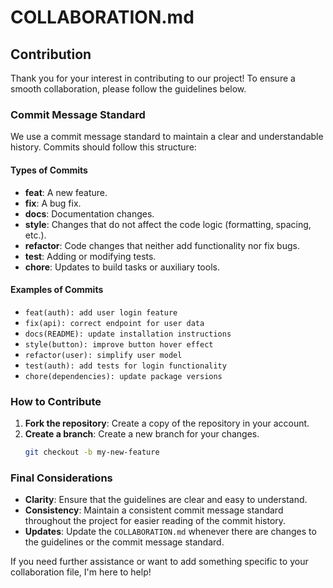# COLLABORATION.md

## Contribution

Thank you for your interest in contributing to our project! To ensure a smooth collaboration, please follow the guidelines below.

### Commit Message Standard

We use a commit message standard to maintain a clear and understandable history. Commits should follow this structure:


#### Types of Commits

- **feat**: A new feature.
- **fix**: A bug fix.
- **docs**: Documentation changes.
- **style**: Changes that do not affect the code logic (formatting, spacing, etc.).
- **refactor**: Code changes that neither add functionality nor fix bugs.
- **test**: Adding or modifying tests.
- **chore**: Updates to build tasks or auxiliary tools.

#### Examples of Commits

- `feat(auth): add user login feature`
- `fix(api): correct endpoint for user data`
- `docs(README): update installation instructions`
- `style(button): improve button hover effect`
- `refactor(user): simplify user model`
- `test(auth): add tests for login functionality`
- `chore(dependencies): update package versions`

### How to Contribute

1. **Fork the repository**: Create a copy of the repository in your account.
2. **Create a branch**: Create a new branch for your changes.
   ```bash
   git checkout -b my-new-feature
   ```

### Final Considerations

- **Clarity**: Ensure that the guidelines are clear and easy to understand.
- **Consistency**: Maintain a consistent commit message standard throughout the project for easier reading of the commit history.
- **Updates**: Update the `COLLABORATION.md` whenever there are changes to the guidelines or the commit message standard.

If you need further assistance or want to add something specific to your collaboration file, I'm here to help!